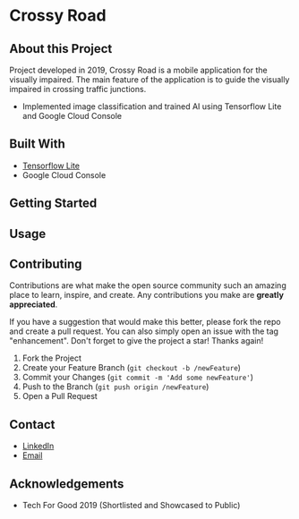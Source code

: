 # Crossy Road
## About this Project
Project developed in 2019, Crossy Road is a mobile application for the visually impaired. The main feature of the application is to guide the visually impaired in crossing traffic junctions.
* Implemented image classification and trained AI using Tensorflow Lite and Google Cloud Console

## Built With
* [Tensorflow Lite](https://www.tensorflow.org/lite)
* Google Cloud Console

## Getting Started

## Usage

## Contributing
Contributions are what make the open source community such an amazing place to learn, inspire, and create. Any contributions you make are **greatly appreciated**.

If you have a suggestion that would make this better, please fork the repo and create a pull request. You can also simply open an issue with the tag "enhancement".
Don't forget to give the project a star! Thanks again!

1. Fork the Project
2. Create your Feature Branch (`git checkout -b /newFeature`)
3. Commit your Changes (`git commit -m 'Add some newFeature'`)
4. Push to the Branch (`git push origin /newFeature`)
5. Open a Pull Request

## Contact
* [LinkedIn](https://www.linkedin.com/in/joey-tan-zuyi/)
* [Email](mailto:joeytanbiz@gmail.com)

## Acknowledgements
* Tech For Good 2019 (Shortlisted and Showcased to Public)
